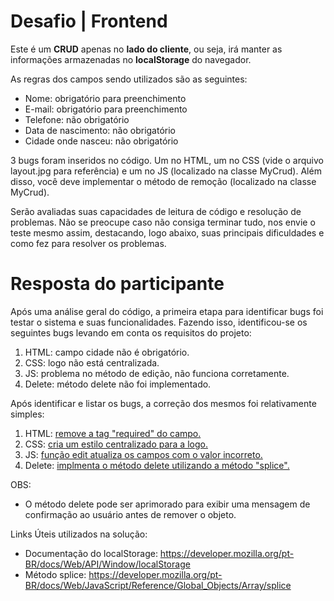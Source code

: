 # Desafio | Frontend

Este é um **CRUD** apenas no **lado do cliente**, ou seja, irá manter as informações armazenadas no **localStorage** do navegador.

As regras dos campos sendo utilizados são as seguintes:
* Nome: obrigatório para preenchimento
* E-mail: obrigatório para preenchimento
* Telefone: não obrigatório
* Data de nascimento: não obrigatório
* Cidade onde nasceu: não obrigatório

3 bugs foram inseridos no código. Um no HTML, um no CSS (vide o arquivo layout.jpg para referência) e um no JS (localizado na classe MyCrud).
Além disso, você deve implementar o método de remoção (localizado na classe MyCrud).

Serão avaliadas suas capacidades de leitura de código e resolução de problemas. Não se preocupe caso não consiga terminar tudo, nos envie o teste mesmo assim, destacando, logo abaixo, suas principais dificuldades e como fez para resolver os problemas.

# Resposta do participante
Após uma análise geral do código, a primeira etapa para identificar bugs foi testar o sistema e suas funcionalidades. Fazendo isso, identificou-se os seguintes bugs levando em conta os requisitos do projeto:
1) HTML: campo cidade não é obrigatório.
2) CSS: logo não está centralizada.
3) JS: problema no método de edição, não funciona corretamente.
4) Delete: método delete não foi implementado.

Após identificar e listar os bugs, a correção dos mesmos foi relativamente simples:
1) HTML: [remove a tag "required" do campo.](https://github.com/joaogdfaero/ContatoSeguro_FrontEnd/commit/d217b26d5da26b4a385860a475f412269eb79100)
2) CSS: [cria um estilo centralizado para a logo.](https://github.com/joaogdfaero/ContatoSeguro_FrontEnd/commit/a0583eef44ae2b186271f107a259b6c781db221b)
3) JS: [função edit atualiza os campos com o valor incorreto.](https://github.com/joaogdfaero/ContatoSeguro_FrontEnd/commit/05a7fab8cf2751932daffe4ab5e23fca803f91f0)
4) Delete: [implmenta o método delete utilizando a método "splice".](https://github.com/joaogdfaero/ContatoSeguro_FrontEnd/commit/927161c26812a9674b033430b5267eb01be6f6b5)

OBS:
- O método delete pode ser aprimorado para exibir uma mensagem de confirmação ao usuário antes de remover o objeto.

Links Úteis utilizados na solução:
- Documentação do localStorage: https://developer.mozilla.org/pt-BR/docs/Web/API/Window/localStorage
- Método splice: https://developer.mozilla.org/pt-BR/docs/Web/JavaScript/Reference/Global_Objects/Array/splice 

